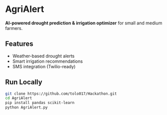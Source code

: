 # AgriAlert
  **AI-powered drought prediction & irrigation optimizer** for small and medium farmers.

  ## Features
  - Weather-based drought alerts
  - Smart irrigation recommendations
  - SMS integration (Twilio-ready)

  ## Run Locally
  ``` bash
  git clone https://github.com/tolo017/Hackathon.git
  cd AgriAlert
  pip install pandas scikit-learn
  python AgriAlert.py